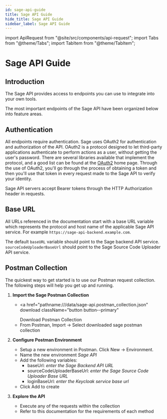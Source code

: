 ```yaml
---
id: sage-api-guide
title: Sage API Guide
hide_title: Sage API Guide
sidebar_label: Sage API Guide
---
```


<!-- Run npm run build-api-doc after modifying this header -->

import ApiRequest from "@site/src/components/api-request";
import Tabs from "@theme/Tabs";
import TabItem from "@theme/TabItem";

# Sage API Guide

## Introduction

The Sage API provides access to endpoints you can use to integrate into your own tools.

The most important endpoints of the Sage API have been organized below into feature areas.

## Authentication

All endpoints require authentication. Sage uses OAuth2 for authentication and authorization of the API. OAuth2 is a protocol designed to let third-party applications authenticate to perform actions as a user, without getting the user's password. There are several libraries available that implement the protocol, and a good list can be found at the [OAuth2](https://oauth.net/2/) home page. Through the use of OAuth2, you'll go through the process of obtaining a token and then you'll use that token in every request made to the Sage API to verify your identity.

Sage API servers accept Bearer tokens through the HTTP Authorization header in requests.

## Base URL

All URLs referenced in the documentation start with a base URL variable which represents the protocol and host name of the applicable Sage API service. For example `https://sage-api-backend.example.com`.

The default `baseURL` variable should point to the Sage backend API service. `sourceCodeUploaderBaseUrl` should point to the Sage Source Code Uploader API service.

## Postman Collection

The quickest way to get started is to use our Postman request collection. The following steps will help you get up and running.

1. **Import the Sage Postman Collection**

   - <a
       href="pathname:///data/sage-api.postman_collection.json"
       download
       className="button button--primary"
     >
       Download Postman Collection
     </a>
   - From Postman, Import -> Select downloaded sage postman collection

2. **Configure Postman Environment**

   - Setup a new environment in Postman. Click New -> Environment.
   - Name the new environment _Sage API_
   - Add the following variables:
     - baseUrl: _enter the Sage Backend API URL_
     - sourceCodeUploaderBaseUrl: _enter the Sage Source Code Uploader Base URL_
     - loginBaseUrl: _enter the Keycloak service base url_
   - Click Add to create

3. **Explore the API**

   - Execute any of the requests within the collection
   - Refer to this documentation for the requirements of each method

<!-- End MD Header. Warning Content after this point is autogenerated -->
